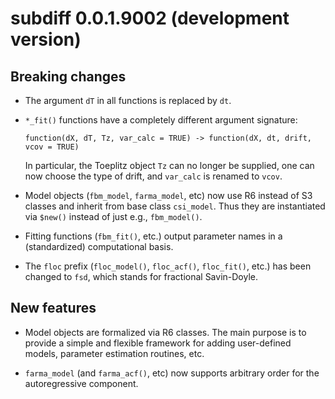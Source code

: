 # **subdiff** 0.0.1.9002 (development version)

## Breaking changes

- The argument `dT` in all functions is replaced by `dt`.

- `*_fit()` functions have a completely different argument signature: 
    ```
	function(dX, dT, Tz, var_calc = TRUE) -> function(dX, dt, drift, vcov = TRUE)
	```
	In particular, the Toeplitz object `Tz` can no longer be supplied, one can now choose the type of drift, and `var_calc` is renamed to `vcov`.

- Model objects (`fbm_model`, `farma_model`, etc) now use R6 instead of S3 classes and inherit from base class `csi_model`.  Thus they are instantiated via `$new()` instead of just e.g., `fbm_model()`.

- Fitting functions (`fbm_fit()`, etc.) output parameter names in a (standardized) computational basis. 

- The `floc` prefix (`floc_model()`, `floc_acf()`, `floc_fit()`, etc.) has been changed to `fsd`, which stands for fractional Savin-Doyle.

## New features

- Model objects are formalized via R6 classes.  The main purpose is to provide a simple and flexible framework for adding user-defined models, parameter estimation routines, etc.

- `farma_model` (and `farma_acf()`, etc) now supports arbitrary order for the autoregressive component.

